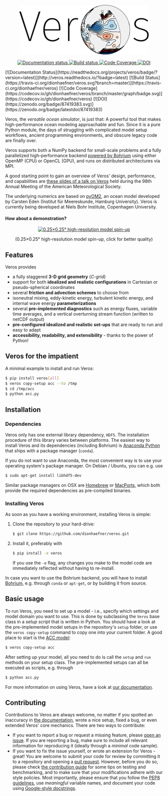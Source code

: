 <p align="center">
<img src="doc/_images/veros-logo-400px.png?raw=true">
</p>

<p align="center">
  <a href="http://veros.readthedocs.io/?badge=latest">
    <img src="https://readthedocs.org/projects/veros/badge/?version=latest" alt="Documentation status">
  </a>
  <a href="https://travis-ci.org/dionhaefner/veros">
    <img src="https://travis-ci.org/dionhaefner/veros.svg?branch=master" alt="Build status">
  </a>
  <a href="https://codecov.io/gh/dionhaefner/veros">
    <img src="https://codecov.io/gh/dionhaefner/veros/branch/master/graph/badge.svg" alt="Code Coverage">
  </a>
  <a href="https://zenodo.org/badge/latestdoi/87419383">
    <img src="https://zenodo.org/badge/87419383.svg" alt="DOI">
  </a>
</p>
[![Documentation
Status](https://readthedocs.org/projects/veros/badge/?version=latest)](http://veros.readthedocs.io/?badge=latest)
[![Build
Status](https://travis-ci.org/dionhaefner/veros.svg?branch=master)](https://travis-ci.org/dionhaefner/veros)
[![Code
Coverage](https://codecov.io/gh/dionhaefner/veros/branch/master/graph/badge.svg)](https://codecov.io/gh/dionhaefner/veros)
[![DOI](https://zenodo.org/badge/87419383.svg)](https://zenodo.org/badge/latestdoi/87419383)
</p>

Veros, the *versatile ocean simulator*, is just that: A powerful tool
that makes high-performance ocean modeling approachable and fun. Since
it is a pure Python module, the days of struggling with complicated
model setup workflows, ancient programming environments, and obscure
legacy code are finally over.

Veros supports both a NumPy backend for small-scale problems and a fully
parallelized high-performance backend [powered by
Bohrium](https://github.com/bh107/bohrium) using either OpenMP (CPU) or
OpenCL (GPU), and runs on distributed architectures via MPI.

A good starting point to gain an overview of Veros\' design,
performance, and capabilities are [these slides of a talk on
Veros](http://slides.com/dionhaefner/veros-ams) held during the 98th
Annual Meeting of the American Meteorological Society.

The underlying numerics are based on
[pyOM2](https://wiki.cen.uni-hamburg.de/ifm/TO/pyOM2), an ocean model
developed by Carsten Eden (Institut für Meereskunde, Hamburg
University). Veros is currently being developed at Niels Bohr Institute,
Copenhagen University.

#### How about a demonstration?

<p align="center">
  <a href="https://media.giphy.com/media/dwS6EeA4OTfsZZHVE9/giphy.mp4">
      <img src="https://media.giphy.com/media/dwS6EeA4OTfsZZHVE9/giphy-downsized-large.gif" alt="0.25×0.25° high-resolution model spin-up">
  </a>
</p>

<p align="center">
(0.25×0.25° high-resolution model spin-up, click for better
quality)
</p>

## Features

Veros provides

-   a fully staggered **3-D grid geometry** (*C-grid*)
-   support for both **idealized and realistic configurations** in
    Cartesian or pseudo-spherical coordinates
-   several **friction and advection schemes** to choose from
-   isoneutral mixing, eddy-kinetic energy, turbulent kinetic energy,
    and internal wave energy **parameterizations**
-   several **pre-implemented diagnostics** such as energy fluxes,
    variable time averages, and a vertical overturning stream function
    (written to netCDF output)
-   **pre-configured idealized and realistic set-ups** that are ready to
    run and easy to adapt
-   **accessibility, readability, and extensibility** - thanks to the
    power of Python!

## Veros for the impatient

A minimal example to install and run Veros:

```bash
$ pip install veros[all]
$ veros copy-setup acc --to /tmp
$ cd /tmp/acc
$ python acc.py
```

## Installation

### Dependencies

Veros only has one external library dependency, `HDF5`. The installation
procedure of this library varies between platforms. The easiest way to
install Veros and its dependencies (including Bohrium) is [Anaconda
Python](https://www.continuum.io/downloads) that ships with a package
manager (`conda`).

If you do not want to use Anaconda, the most convenient way is to use
your operating system\'s package manager. On Debian / Ubuntu, you can
e.g. use

```bash
$ sudo apt-get install libhdf5-dev
```

Similar package managers on OSX are [Homebrew](https://brew.sh/) or
[MacPorts](https://www.macports.org/), which both provide the required
dependencies as pre-compiled binaries.

### Installing Veros

As soon as you have a working environment, installing Veros is simple:

1.  Clone the repository to your hard-drive:

    ```bash
    $ git clone https://github.com/dionhaefner/veros.git
    ```

2.  Install it, preferably with

    ```bash
    $ pip install -e veros
    ```

    If you use the `-e` flag, any changes you make to the model code are
    immediately reflected without having to re-install.

In case you want to use the Bohrium backend, you will have to install
[Bohrium](https://github.com/bh107/bohrium), e.g. through `conda` or
`apt-get`, or by building it from source.

## Basic usage

To run Veros, you need to set up a model - i.e., specify which settings
and model domain you want to use. This is done by subclassing the
`Veros` base class in a *setup script* that is written in Python. You
should have a look at the pre-implemented model setups in the
repository\'s `setup` folder, or use the `veros copy-setup` command to
copy one into your current folder. A good place to start is the [ACC
model](https://github.com/dionhaefner/veros/blob/master/setup/acc/acc.py):

```bash
$ veros copy-setup acc
```

After setting up your model, all you need to do is call the `setup` and
`run` methods on your setup class. The pre-implemented setups can all be
executed as scripts, e.g. through

```bash
$ python acc.py
```

For more information on using Veros, have a look at [our
documentation](http://veros.readthedocs.io).

## Contributing

Contributions to Veros are always welcome, no matter if you spotted an
inaccuracy in [the documentation](http://veros.readthedocs.io), wrote a
nice setup, fixed a bug, or even extended Veros\' core mechanics. There
are two ways to contribute:

-   If you want to report a bug or request a missing feature, please
    [open an issue](https://github.com/dionhaefner/veros/issues). If you
    are reporting a bug, make sure to include all relevant information
    for reproducing it (ideally through a *minimal* code sample).
-   If you want to fix the issue yourself, or wrote an extension for
    Veros - great! You are welcome to submit your code for review by
    committing it to a repository and opening a [pull
    request](https://github.com/dionhaefner/veros/pulls). However,
    before you do so, please check [the contribution
    guide](http://veros.readthedocs.io/quickstart/get-started.html#enhancing-veros)
    for some tips on testing and benchmarking, and to make sure that
    your modifications adhere with our style policies. Most importantly,
    please ensure that you follow the [PEP8
    guidelines](https://www.python.org/dev/peps/pep-0008/), use
    *meaningful* variable names, and document your code using
    [Google-style
    docstrings](http://sphinxcontrib-napoleon.readthedocs.io/en/latest/example_google.html).
